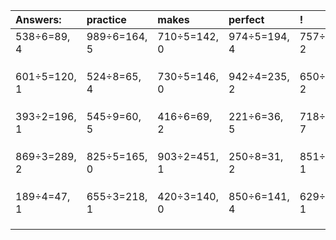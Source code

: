 | Answers: | practice | makes | perfect | ! |
| :--- | :--- | :--- | :--- | :--- |
| 538÷6=89, 4 | 989÷6=164, 5 | 710÷5=142, 0 | 974÷5=194, 4 | 757÷5=151, 2 | 
|   |   |   |   |   | 
|   |   |   |   |   | 
|   |   |   |   |   | 
| 601÷5=120, 1 | 524÷8=65, 4 | 730÷5=146, 0 | 942÷4=235, 2 | 650÷4=162, 2 | 
|   |   |   |   |   | 
|   |   |   |   |   | 
|   |   |   |   |   | 
| 393÷2=196, 1 | 545÷9=60, 5 | 416÷6=69, 2 | 221÷6=36, 5 | 718÷9=79, 7 | 
|   |   |   |   |   | 
|   |   |   |   |   | 
|   |   |   |   |   | 
| 869÷3=289, 2 | 825÷5=165, 0 | 903÷2=451, 1 | 250÷8=31, 2 | 851÷5=170, 1 | 
|   |   |   |   |   | 
|   |   |   |   |   | 
|   |   |   |   |   | 
| 189÷4=47, 1 | 655÷3=218, 1 | 420÷3=140, 0 | 850÷6=141, 4 | 629÷2=314, 1 | 
|   |   |   |   |   | 
|   |   |   |   |   | 
|   |   |   |   |   | 
